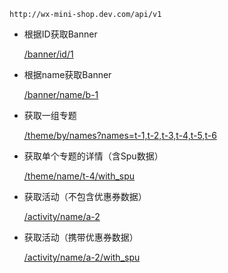     http://wx-mini-shop.dev.com/api/v1

* 根据ID获取Banner

    [/banner/id/1](http://wx-mini-shop.dev.com/api/v1/banner/id/1)
    
* 根据name获取Banner

    [/banner/name/b-1](http://wx-mini-shop.dev.com/api/v1/banner/name/b-1)    
    
* 获取一组专题

    [/theme/by/names?names=t-1,t-2,t-3,t-4,t-5,t-6](http://wx-mini-shop.dev.com/api/v1/theme/by/names?names=t-1,t-2,t-3,t-4,t-5,t-6)    
    
* 获取单个专题的详情（含Spu数据）

    [/theme/name/t-4/with_spu](http://wx-mini-shop.dev.com/api/v1/theme/name/t-4/with_spu)  

* 获取活动（不包含优惠券数据）      

    [/activity/name/a-2](http://wx-mini-shop.dev.com/api/v1/activity/name/a-2)
    
* 获取活动（携带优惠券数据）

    [/activity/name/a-2/with_spu](http://wx-mini-shop.dev.com/api/v1/activity/name/a-2/with_spu)    